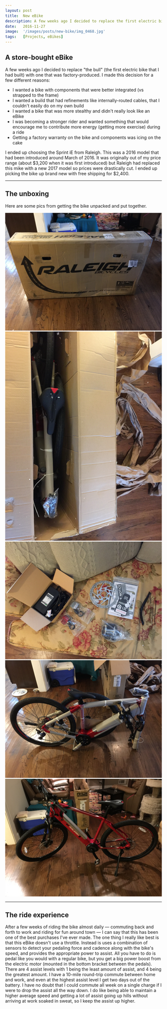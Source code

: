 ```yaml
---
layout: post
title:  New eBike
description: A few weeks ago I decided to replace the first electric bike that I had built with one the was factory-produced.
date:   2016-11-27
image:  '/images/posts/new-bike/img_0468.jpg'
tags:   [Projects, eBikes]
---
```


## A store-bought eBike

A few weeks ago I decided to replace "the bull" (the first electric bike that I had built) with one that was factory-produced. I made this decision for a few different reasons:

* I wanted a bike with components that were better integrated (vs strapped to the frame)
* I wanted a build that had refinements like internally-routed cables, that I couldn't easily do on my own build
* I wanted a bike that was more stealthy and didn't really look like an eBike
* I was becoming a stronger rider and wanted something that would encourage me to contribute more energy (getting more exercise) during a ride
* Getting a factory warranty on the bike and components was icing on the cake

I ended up choosing the Sprint iE from Raleigh. This was a 2016 model that had been introduced around March of 2016. It was originally out of my price range (about $3,200 when it was first introduced) but Raleigh had replaced this mike with a new 2017 model so prices were drastically cut. I ended up picking the bike up brand new with free shipping for $2,400.

---

## The unboxing

Here are some pics from getting the bike unpacked and put together.

<div class="gallery-box">
    <div class="gallery">
    	<img src="/images/projects/new-bike/img_0456.jpg">
    	<img src="/images/projects/new-bike/img_0457.jpg">
    	<img src="/images/projects/new-bike/img_0458.jpg">
    	<img src="/images/projects/new-bike/img_0459.jpg">
    <img src="/images/projects/new-bike/img_0460.jpg">
    </div>
</div>

---

## The ride experience

After a few weeks of riding the bike almost daily — commuting back and forth to work and riding for fun around town — I can say that this has been one of the best purchases I've ever made. The one thing I really like best is that this eBike doesn't use a throttle. Instead is uses a combination of sensors to detect your pedaling force and cadence along with the bike's speed, and provides the appropriate power to assist. All you have to do is pedal like you would with a regular bike, but you get a big power boost from the electric motor (mounted in the bottom bracket between the pedals). There are 4 assist levels with 1 being the least amount of assist, and 4 being the greatest amount. I have a 10-mile round-trip commute between home and work, and even at the highest assist level I get two days out of the battery. I have no doubt that I could commute all week on a single charge if I were to drop the assist all the way down. I do like being able to maintain a higher average speed and getting a lot of assist going up hills without arriving at work soaked in sweat, so I keep the assist up higher.
